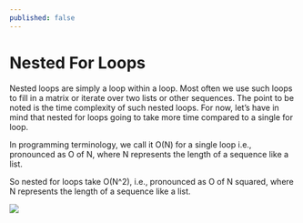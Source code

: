 ```yaml
---
published: false
---
```

# Nested For Loops


Nested loops are simply a loop within a loop. Most often we use such loops to fill in a matrix or iterate over two lists or other sequences. The point to be noted is the time complexity of such nested loops. For now, let’s have in mind that nested for loops going to take more time compared to a single for loop. 

In programming terminology, we call it O(N) for a single loop i.e., pronounced as O of N, where N represents the length of a sequence like a list. 

So nested for loops take O(N^2), i.e., pronounced as O of N squared, where N represents the length of a sequence like a list.


<img src="http://chidamodu.github.io/blog/images//nested for loops.png">




